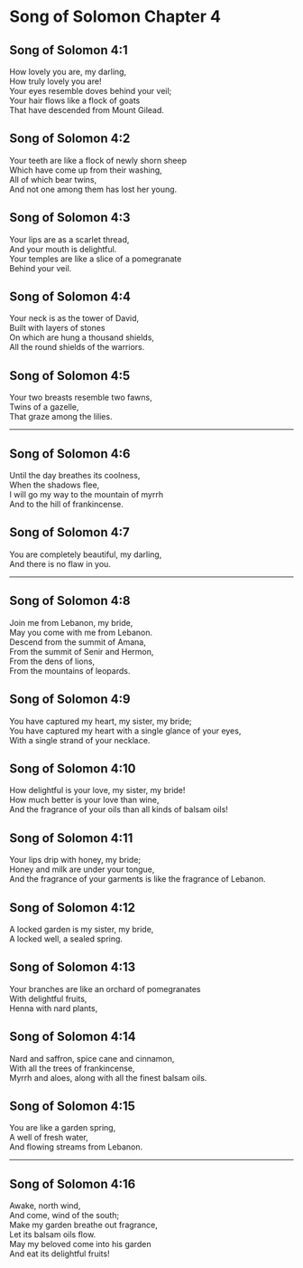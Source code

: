 # Song of Solomon Chapter 4

## Song of Solomon 4:1

How lovely you are, my darling,  
How truly lovely you are!  
Your eyes resemble doves behind your veil;  
Your hair flows like a flock of goats  
That have descended from Mount Gilead.

## Song of Solomon 4:2

Your teeth are like a flock of newly shorn sheep  
Which have come up from their washing,  
All of which bear twins,  
And not one among them has lost her young.

## Song of Solomon 4:3

Your lips are as a scarlet thread,  
And your mouth is delightful.  
Your temples are like a slice of a pomegranate  
Behind your veil.

## Song of Solomon 4:4

Your neck is as the tower of David,  
Built with layers of stones  
On which are hung a thousand shields,  
All the round shields of the warriors.

## Song of Solomon 4:5

Your two breasts resemble two fawns,  
Twins of a gazelle,  
That graze among the lilies.

---

## Song of Solomon 4:6

Until the day breathes its coolness,  
When the shadows flee,  
I will go my way to the mountain of myrrh  
And to the hill of frankincense.

## Song of Solomon 4:7

You are completely beautiful, my darling,  
And there is no flaw in you.

---

## Song of Solomon 4:8

Join me from Lebanon, my bride,  
May you come with me from Lebanon.  
Descend from the summit of Amana,  
From the summit of Senir and Hermon,  
From the dens of lions,  
From the mountains of leopards.

## Song of Solomon 4:9

You have captured my heart, my sister, my bride;  
You have captured my heart with a single glance of your eyes,  
With a single strand of your necklace.

## Song of Solomon 4:10

How delightful is your love, my sister, my bride!  
How much better is your love than wine,  
And the fragrance of your oils than all kinds of balsam oils!

## Song of Solomon 4:11

Your lips drip with honey, my bride;  
Honey and milk are under your tongue,  
And the fragrance of your garments is like the fragrance of Lebanon.

## Song of Solomon 4:12

A locked garden is my sister, my bride,  
A locked well, a sealed spring.

## Song of Solomon 4:13

Your branches are like an orchard of pomegranates  
With delightful fruits,  
Henna with nard plants,

## Song of Solomon 4:14

Nard and saffron, spice cane and cinnamon,  
With all the trees of frankincense,  
Myrrh and aloes, along with all the finest balsam oils.

## Song of Solomon 4:15

You are like a garden spring,  
A well of fresh water,  
And flowing streams from Lebanon.

---

## Song of Solomon 4:16

Awake, north wind,  
And come, wind of the south;  
Make my garden breathe out fragrance,  
Let its balsam oils flow.  
May my beloved come into his garden  
And eat its delightful fruits!
